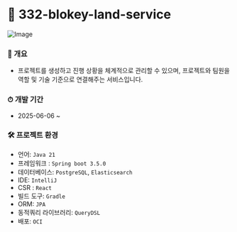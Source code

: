# 🏰 332-blokey-land-service
![Image](https://github.com/user-attachments/assets/dc8a872b-6585-4461-a5dc-8b765d3b35ad)

### **🐶 개요**
- 프로젝트를 생성하고 진행 상황을 체계적으로 관리할 수 있으며, 프로젝트와 팀원을 역할 및 기술 기준으로 연결해주는 서비스입니다.

### ⏱ **개발 기간**
- 2025-06-06 ~

### 🛠 **프로젝트 환경**
- 언어: `Java 21`
- 프레임워크 : `Spring boot 3.5.0`
- 데이터베이스: `PostgreSQL`, `Elasticsearch`
- IDE: `IntelliJ`
- CSR : `React`
- 빌드 도구: `Gradle`
- ORM: `JPA`
- 동적쿼리 라이브러리: `QueryDSL`
- 배포: `OCI`